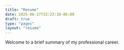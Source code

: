 ```yaml
---
title: "Resume"
date: 2025-06-27T15:23:10-06:00
draft: true
type: "pages"
layout: "resume"
---
```

Welcome to a brief summary of my professional career.